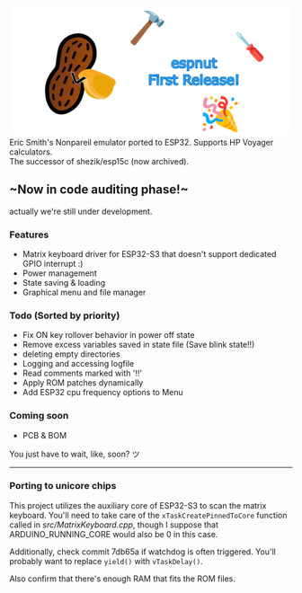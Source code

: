 [![](markdownAssets/banner.png)](https://github.com/shezik/espnut)  
Eric Smith's Nonpareil emulator ported to ESP32. Supports HP Voyager calculators.  
The successor of shezik/esp15c (now archived).

## ~Now in code auditing phase!~
actually we're still under development.

### Features
- Matrix keyboard driver for ESP32-S3 that doesn't support dedicated GPIO interrupt :)
- Power management
- State saving & loading
- Graphical menu and file manager

### Todo (Sorted by priority)
- Fix ON key rollover behavior in power off state
- Remove excess variables saved in state file (Save blink state!!)
- deleting empty directories
- Logging and accessing logfile
- Read comments marked with '!!'
- Apply ROM patches dynamically
- Add ESP32 cpu frequency options to Menu

### Coming soon
- PCB & BOM

You just have to wait, like, soon? ツ  

----------------

### Porting to unicore chips
This project utilizes the auxiliary core of ESP32-S3 to scan the matrix keyboard. You'll need to take care of the `xTaskCreatePinnedToCore` function called in *src/MatrixKeyboard.cpp*, though I suppose that ARDUINO_RUNNING_CORE would also be 0 in this case.

Additionally, check commit 7db65a if watchdog is often triggered. You'll probably want to replace `yield()` with `vTaskDelay()`.

Also confirm that there's enough RAM that fits the ROM files.
